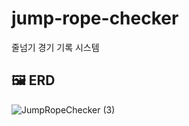 # jump-rope-checker
줄넘기 경기 기록 시스템

## 🖼 ERD
![JumpRopeChecker (3)](https://user-images.githubusercontent.com/84304802/226648455-329e78e4-0245-4b57-9f12-8f7a3340d591.png)
